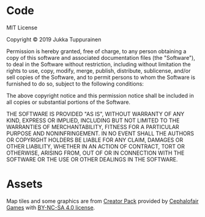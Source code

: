 # Code

MIT License

Copyright © 2019 Jukka Tuppurainen

Permission is hereby granted, free of charge, to any person obtaining a copy of this software and associated documentation files (the "Software"), to deal in the Software without restriction, including without limitation the rights to use, copy, modify, merge, publish, distribute, sublicense, and/or sell copies of the Software, and to permit persons to whom the Software is furnished to do so, subject to the following conditions:

The above copyright notice and this permission notice shall be included in all copies or substantial portions of the Software.

THE SOFTWARE IS PROVIDED "AS IS", WITHOUT WARRANTY OF ANY KIND, EXPRESS OR IMPLIED, INCLUDING BUT NOT LIMITED TO THE WARRANTIES OF MERCHANTABILITY, FITNESS FOR A PARTICULAR PURPOSE AND NONINFRINGEMENT. IN NO EVENT SHALL THE AUTHORS OR COPYRIGHT HOLDERS BE LIABLE FOR ANY CLAIM, DAMAGES OR OTHER LIABILITY, WHETHER IN AN ACTION OF CONTRACT, TORT OR OTHERWISE, ARISING FROM, OUT OF OR IN CONNECTION WITH THE SOFTWARE OR THE USE OR OTHER DEALINGS IN THE SOFTWARE.


# Assets

Map tiles and some graphics are from [Creator Pack](https://boardgamegeek.com/thread/1733586/files-creation) provided by [Cephalofair Games](http://www.cephalofair.com/) with [BY-NC-SA 4.0 license](https://creativecommons.org/licenses/by-nc-sa/4.0/).
